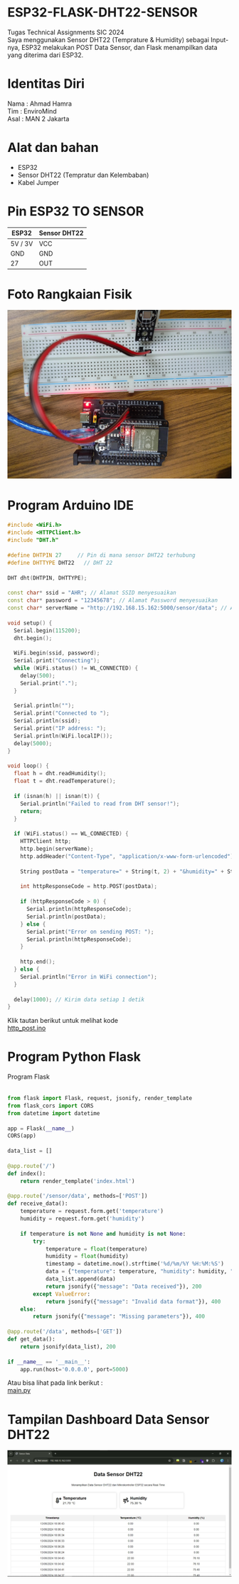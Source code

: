 # ESP32-FLASK-DHT22-SENSOR
Tugas Technical Assignments SIC 2024<br>
Saya menggunakan Sensor DHT22 (Temprature & Humidity) sebagai Input-nya, ESP32 melakukan POST Data Sensor, dan Flask menampilkan data yang diterima dari ESP32.

# Identitas Diri
Nama : Ahmad Hamra<br>
Tim  : EnviroMind<br>
Asal : MAN 2 Jakarta<br>

# Alat dan bahan
- ESP32
- Sensor DHT22 (Tempratur dan Kelembaban)
- Kabel Jumper

# Pin ESP32 TO SENSOR
| ESP32 | Sensor DHT22       |
|----------------|------------------|
| 5V / 3V| VCC |
| GND | GND |
| 27 | OUT |
# Foto Rangkaian Fisik
![Gambar Proyek](img/Rangkaian_Fisik.jpg)

# Program Arduino IDE
```c++
#include <WiFi.h>
#include <HTTPClient.h>
#include "DHT.h"

#define DHTPIN 27     // Pin di mana sensor DHT22 terhubung
#define DHTTYPE DHT22   // DHT 22 

DHT dht(DHTPIN, DHTTYPE);

const char* ssid = "AHR"; // Alamat SSID menyesuaikan
const char* password = "12345678"; // Alamat Password menyesuaikan
const char* serverName = "http://192.168.15.162:5000/sensor/data"; // Alamat IP menyesuaikan

void setup() {
  Serial.begin(115200);
  dht.begin();

  WiFi.begin(ssid, password);
  Serial.print("Connecting");
  while (WiFi.status() != WL_CONNECTED) {
    delay(500);
    Serial.print(".");
  }

  Serial.println("");
  Serial.print("Connected to ");
  Serial.println(ssid);
  Serial.print("IP address: ");
  Serial.println(WiFi.localIP());
  delay(5000);
}

void loop() {
  float h = dht.readHumidity();
  float t = dht.readTemperature();

  if (isnan(h) || isnan(t)) {
    Serial.println("Failed to read from DHT sensor!");
    return;
  }

  if (WiFi.status() == WL_CONNECTED) {
    HTTPClient http;
    http.begin(serverName);
    http.addHeader("Content-Type", "application/x-www-form-urlencoded");

    String postData = "temperature=" + String(t, 2) + "&humidity=" + String(h, 2);

    int httpResponseCode = http.POST(postData);

    if (httpResponseCode > 0) {
      Serial.println(httpResponseCode);
      Serial.println(postData);
    } else {
      Serial.print("Error on sending POST: ");
      Serial.println(httpResponseCode);
    }

    http.end();
  } else {
    Serial.println("Error in WiFi connection");
  }

  delay(1000); // Kirim data setiap 1 detik
}
```
Klik tautan berikut untuk melihat kode <br>
[http_post.ino](http_post/http_post.ino)

# Program Python Flask
Program Flask
```python

from flask import Flask, request, jsonify, render_template
from flask_cors import CORS
from datetime import datetime

app = Flask(__name__)
CORS(app)

data_list = []

@app.route('/')
def index():
    return render_template('index.html')

@app.route('/sensor/data', methods=['POST'])
def receive_data():
    temperature = request.form.get('temperature')
    humidity = request.form.get('humidity')

    if temperature is not None and humidity is not None:
        try:
            temperature = float(temperature)
            humidity = float(humidity)
            timestamp = datetime.now().strftime('%d/%m/%Y %H:%M:%S')
            data = {"temperature": temperature, "humidity": humidity, "timestamp": timestamp}
            data_list.append(data)
            return jsonify({"message": "Data received"}), 200
        except ValueError:
            return jsonify({"message": "Invalid data format"}), 400
    else:
        return jsonify({"message": "Missing parameters"}), 400

@app.route('/data', methods=['GET'])
def get_data():
    return jsonify(data_list), 200

if __name__ == '__main__':
    app.run(host='0.0.0.0', port=5000)
```
Atau bisa lihat pada link berikut : <br>
[main.py](main.py)

# Tampilan Dashboard Data Sensor DHT22
![Gambar Dashboard](img/Dashboard_Data_Sensor.jpg)
